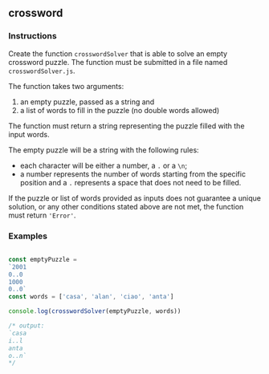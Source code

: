 ## crossword

### Instructions

Create the function `crosswordSolver` that is able to solve an empty crossword puzzle. The function must be submitted in a file named `crosswordSolver.js`.

The function takes two arguments:
1. an empty puzzle, passed as a string and
2. a list of words to fill in the puzzle (no double words allowed)

The function must return a string representing the puzzle filled with the input words.

The empty puzzle will be a string with the following rules:
- each character will be either a number, a `.` or a `\n`;
- a number represents the number of words starting from the specific position and a `.` represents a space that does not need to be filled. 

If the puzzle or list of words provided as inputs does not guarantee a unique solution, or any other conditions stated above are not met, the function must return `'Error'`. 

### Examples

```js

const emptyPuzzle = 
`2001
0..0
1000
0..0`
const words = ['casa', 'alan', 'ciao', 'anta']

console.log(crosswordSolver(emptyPuzzle, words))

/* output:
`casa
i..l
anta
o..n`
*/
```
